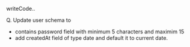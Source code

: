 writeCode..

Q. Update user schema to

- contains password field with minimum 5 characters and maximim 15
- add createdAt field of type date and default it to current date.
